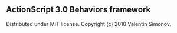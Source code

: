 ## ActionScript 3.0 Behaviors framework

Distributed under MIT license. Copyright (c) 2010 Valentin Simonov.